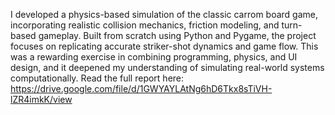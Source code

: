 I developed a physics-based simulation of the classic carrom board game, incorporating realistic collision mechanics, friction modeling, and turn-based gameplay. Built from scratch using Python and Pygame, the project focuses on replicating accurate striker-shot dynamics and game flow. This was a rewarding exercise in combining programming, physics, and UI design, and it deepened my understanding of simulating real-world systems computationally.
Read the full report here: https://drive.google.com/file/d/1GWYAYLAtNg6hD6Tkx8sTiVH-lZR4imkK/view
